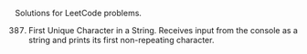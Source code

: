 Solutions for LeetCode problems.

387. First Unique Character in a String. Receives input from the console as a string and prints its first non-repeating character.
